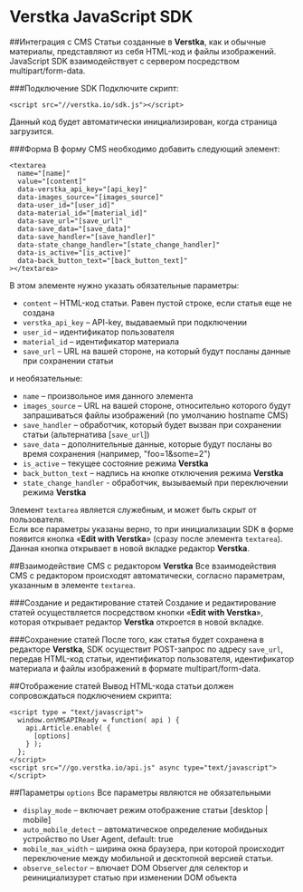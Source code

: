 # Verstka JavaScript SDK

##Интеграция с CMS
Статьи созданные в **Verstka**, как и обычные материалы, представляют из себя HTML-код и файлы изображений.
JavaScript SDK взаимодействует с сервером посредством multipart/form-data.

###Подключение SDK
Подключите скрипт:
```
<script src="//verstka.io/sdk.js"></script>
```
Данный код будет автоматически инициализирован, когда страница загрузится.

###Форма
В форму CMS необходимо добавить следующий элемент:
```
<textarea
  name="[name]"
  value="[content]"
  data-verstka_api_key="[api_key]"
  data-images_source="[images_source]"
  data-user_id="[user_id]"
  data-material_id="[material_id]"
  data-save_url="[save_url]"
  data-save_data="[save_data]"
  data-save_handler="[save_handler]"
  data-state_change_handler="[state_change_handler]"
  data-is_active="[is_active]"
  data-back_button_text="[back_button_text]"
></textarea>
```

В этом элементе нужно указать обязательные параметры:
* `content` – HTML-код статьи. Равен пустой строке, если статья еще не создана
* `verstka_api_key` – API-key, выдаваемый при подключении
* `user_id` – идентификатор пользователя
* `material_id` – идентификатор материала
* `save_url` – URL на вашей стороне, на который будут посланы данные при сохранении статьи

и необязательные:
* `name` – произвольное имя данного элемента
* `images_source` – URL на вашей стороне, относительно которого будут запрашиваться файлы изображений (по умолчанию hostname CMS)
* `save_handler` – обработчик, который будет вызван при сохранении статьи (альтернатива [`save_url`])
* `save_data` – дополнительные данные, которые будут посланы во время сохранения (например, "foo=1&some=2")
* `is_active` – текущее состояние режима **Verstka**
* `back_button_text` – надпись на кнопке отключения режима **Verstka**
* `state_change_handler` - обработчик, вызываемый при переключении режима **Verstka**

Элемент `textarea` является служебным, и может быть скрыт от пользователя.<br>
Если все параметры указаны верно, то при инициализации SDK в форме появится кнопка &laquo;**Edit with Verstka**&raquo; (сразу после элемента `textarea`).<br>
Данная кнопка открывает в новой вкладке редактор **Verstka**.

##Взаимодействие CMS с редактором **Verstka**
Все взаимодействия CMS с редактором происходят автоматически, согласно параметрам, указанным в элементе `textarea`.

###Создание и редактирование статей
Создание и редактирование статей осуществляется посредством кнопки &laquo;**Edit with Verstka**&raquo;, которая открывает редактор **Verstka** откроется в новой вкладке.

###Сохранение статей
После того, как статья будет сохранена в редакторе **Verstka**, SDK осуществит POST-запрос по адресу `save_url`, передав HTML-код статьи, идентификатор пользователя, идентификатор материала и файлы изображений в формате multipart/form-data.

##Отображение статей
Вывод HTML-кода статьи должен сопровождаться подключением скрипта:

```
<script type = "text/javascript">
  window.onVMSAPIReady = function( api ) {
    api.Article.enable( {
      [options]
    } );
  };
</script>
<script src="//go.verstka.io/api.js" async type="text/javascript"></script>
```

##Параметры `options`
Все параметры являются не обязательными
* `display_mode` – включает режим отображение статьи [desktop | mobile]
* `auto_mobile_detect` – автоматическое определение мобидьных устройство по User Agent, default: true
* `mobile_max_width` – ширина окна браузера, при которой происходит переключение между мобильной и десктопной версией статьи.
* `observe_selector` – влючает DOM Observer для селектор и реинициализурет статью при изменении DOM объекта
